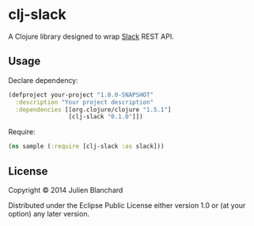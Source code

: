 # clj-slack

A Clojure library designed to wrap [Slack](http://slack.com) REST API.

## Usage

Declare dependency:

``` clojure
(defproject your-project "1.0.0-SNAPSHOT"
  :description "Your project description"
  :dependencies [[org.clojure/clojure "1.5.1"]
                 [clj-slack "0.1.0"]])
```

Require:

``` clojure
(ns sample (:require [clj-slack :as slack]))
```

## License

Copyright © 2014 Julien Blanchard

Distributed under the Eclipse Public License either version 1.0 or (at
your option) any later version.
